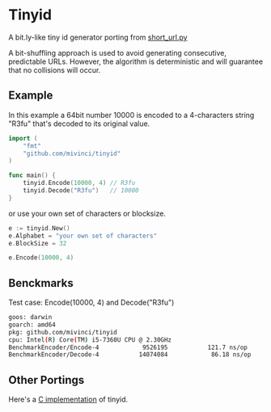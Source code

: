 # Tinyid

A bit.ly-like tiny id generator porting from [short_url.py](https://github.com/mozillazg/ShortURL/blob/master/shorturl/libs/short_url.py)

A bit-shuffling approach is used to avoid generating consecutive, predictable URLs. However, 
the algorithm is deterministic and will guarantee that no collisions will occur.

## Example

In this example a 64bit number 10000 is encoded to a 4-characters string "R3fu" that's decoded to its original value.

```go
import (
    "fmt"
    "github.com/mivinci/tinyid"
)

func main() {
    tinyid.Encode(10000, 4) // R3fu
    tinyid.Decode("R3fu")   // 10000
}
```

or use your own set of characters or blocksize.

```go
e := tinyid.New()
e.Alphabet = "your own set of characters"
e.BlockSize = 32

e.Encode(10000, 4)
```

## Benckmarks

Test case: Encode(10000, 4) and Decode("R3fu")

```bash
goos: darwin
goarch: amd64
pkg: github.com/mivinci/tinyid
cpu: Intel(R) Core(TM) i5-7360U CPU @ 2.30GHz
BenchmarkEncoder/Encode-4         	 9526195	       121.7 ns/op	       4 B/op	       1 allocs/op
BenchmarkEncoder/Decode-4         	14074084	        86.18 ns/op	       0 B/op	       0 allocs/op
```

## Other Portings

Here's a [C implementation](https://github.com/mivinci/tinyid.c) of tinyid.